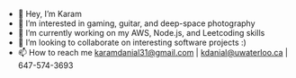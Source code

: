 - 👋 Hey, I’m Karam
- 👀 I’m interested in gaming, guitar, and deep-space photography
- 🌱 I’m currently working on my AWS, Node.js, and Leetcoding skills 
- 💞️ I’m looking to collaborate on interesting software projects :)
- 📫 How to reach me karamdanial31@gmail.com | kdanial@uwaterloo.ca | 647-574-3693

<!---
KaramDanial458/KaramDanial458 is a ✨ special ✨ repository because its `README.md` (this file) appears on your GitHub profile.
You can click the Preview link to take a look at your changes.
--->
